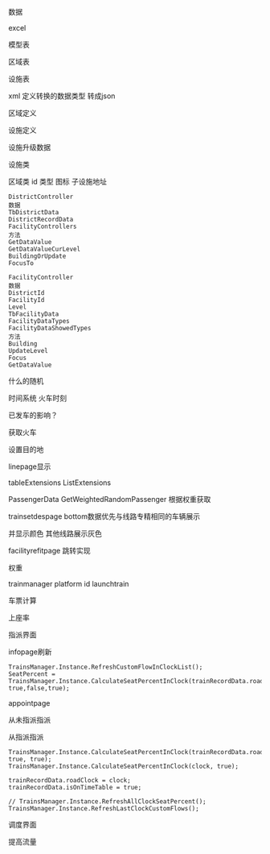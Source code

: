 

数据

excel

模型表

区域表

设施表



xml 定义转换的数据类型 转成json

区域定义

设施定义

设施升级数据

设施类 

区域类 id 类型 图标 子设施地址



```
DistrictController
数据
TbDistrictData
DistrictRecordData
FacilityControllers
方法
GetDataValue
GetDataValueCurLevel
BuildingOrUpdate
FocusTo

FacilityController
数据
DistrictId
FacilityId
Level
TbFacilityData
FacilityDataTypes
FacilityDataShowedTypes
方法
Building
UpdateLevel
Focus
GetDataValue
```









什么的随机

时间系统 火车时刻

已发车的影响？





获取火车

设置目的地

linepage显示





tableExtensions ListExtensions

PassengerData GetWeightedRandomPassenger 根据权重获取





trainsetdespage bottom数据优先与线路专精相同的车辆展示

并显示颜色 其他线路展示灰色





facilityrefitpage 跳转实现



权重



trainmanager platform id launchtrain



车票计算





上座率

指派界面

infopage刷新

```
TrainsManager.Instance.RefreshCustomFlowInClockList();
SeatPercent = TrainsManager.Instance.CalculateSeatPercentInClock(trainRecordData.roadClock, true,false,true);
```

appointpage 

从未指派指派

从指派指派

```
TrainsManager.Instance.CalculateSeatPercentInClock(trainRecordData.roadClock, true, true);
TrainsManager.Instance.CalculateSeatPercentInClock(clock, true);

trainRecordData.roadClock = clock;
trainRecordData.isOnTimeTable = true;

// TrainsManager.Instance.RefreshAllClockSeatPercent();
TrainsManager.Instance.RefreshLastClockCustomFlows();
```

调度界面



提高流量








